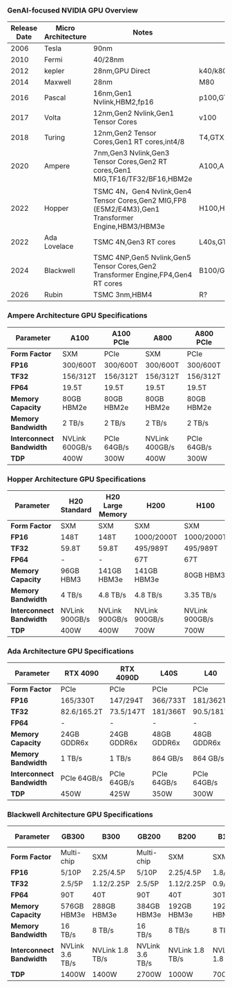 ### GenAI-focused NVIDIA GPU Overview

| Release Date | Micro Architecture | Notes | Key Models|
|-------|---------|---------|---------|
| 2006 | Tesla | 90nm |  |
| 2010 | Fermi | 40/28nm |  |
| 2012 | kepler | 28nm,GPU Direct  | k40/k80 |
| 2014 | Maxwell | 28nm | M80 |
| 2016 | Pascal | 16nm,Gen1 Nvlink,HBM2,fp16 | p100,GTX1080ti |
| 2017 | Volta | 12nm,Gen2 Nvlink,Gen1 Tensor Cores| v100 |
| 2018 | Turing |12nm,Gen2 Tensor Cores,Gen1 RT cores,int4/8 | T4,GTX2090 |
| 2020 | Ampere |7nm,Gen3 Nvlink,Gen3 Tensor Cores,Gen2 RT cores,Gen1 MIG,TF16/TF32/BF16,HBM2e| A100,A10,GTX3090 |
| 2022 | Hopper|TSMC 4N，Gen4 Nvlink,Gen4 Tensor Cores,Gen2 MIG,FP8 (E5M2/E4M3),Gen1 Transformer Engine,HBM3/HBM3e | H100,H20 |
| 2022 | Ada Lovelace|TSMC 4N,Gen3 RT cores| L40s,GTX4090 |
| 2024 | Blackwell| TSMC 4NP,Gen5 Nvlink,Gen5 Tensor Cores,Gen2 Transformer Engine,FP4,Gen4 RT cores| B100/GH200/GB200,GTX5090 |
| 2026 | Rubin|TSMC 3nm,HBM4| R? |


### Ampere Architecture GPU Specifications

| Parameter | A100 | A100 PCIe | A800 | A800 PCIe |
|-----------|------|-----------|------|-----------|
| **Form Factor** | SXM | PCIe | SXM | PCIe |
| **FP16** | 300/600T | 300/600T | 300/600T | 300/600T |
| **TF32** | 156/312T | 156/312T | 156/312T | 156/312T |
| **FP64** | 19.5T | 19.5T | 19.5T | 19.5T |
| **Memory Capacity** | 80GB HBM2e | 80GB HBM2e | 80GB HBM2e | 80GB HBM2e |
| **Memory Bandwidth** | 2 TB/s | 2 TB/s | 2 TB/s | 2 TB/s |
| **Interconnect Bandwidth** | NVLink 600GB/s | PCIe 64GB/s | NVLink 400GB/s | PCIe 64GB/s |
| **TDP** | 400W | 300W | 400W | 300W |


### Hopper Architecture GPU Specifications

| Parameter | H20 Standard | H20 Large Memory | H200 | H100 | H100 PCIe | H800 | H800 PCIe |
|-----------|--------------|------------------|------|------|-----------|------|-----------|
| **Form Factor** | SXM | SXM | SXM | SXM | PCIe | SXM | PCIe |
| **FP16** | 148T | 148T | 1000/2000T | 1000/2000T | 800/1600T | 1000/2000T | 800/1600T |
| **TF32** | 59.8T | 59.8T | 495/989T | 495/989T | 378/756T | 495/989T | 378/756T |
| **FP64** | - | - | 67T | 67T | 51T | 1000T | 800T |
| **Memory Capacity** | 96GB HBM3 | 141GB HBM3e | 141GB HBM3e | 80GB HBM3 | 80GB HBM3 | 80GB HBM3 | 80GB HBM3 |
| **Memory Bandwidth** | 4 TB/s | 4.8 TB/s | 4.8 TB/s | 3.35 TB/s | 2 TB/s | 3.35 TB/s | 2 TB/s |
| **Interconnect Bandwidth** | NVLink 900GB/s | NVLink 900GB/s | NVLink 900GB/s | NVLink 900GB/s | PCIe 128GB/s | NVLink 400GB/s | PCIe 128GB/s |
| **TDP** | 400W | 400W | 700W | 700W | 350W | 700W | 350W |

### Ada Architecture GPU Specifications

| Parameter | RTX 4090 | RTX 4090D | L40S | L40 | L20 | L4 |
|-----------|----------|-----------|------|-----|-----|----|
| **Form Factor** | PCIe | PCIe | PCIe | PCIe | PCIe | PCIe |
| **FP16** | 165/330T | 147/294T | 366/733T | 181/362T | 119.5T | 121/242T |
| **TF32** | 82.6/165.2T | 73.5/147T | 181/366T | 90.5/181T | 59.8T | 60.5/121T |
| **FP64** | - | - | - | - | - | - | - |
| **Memory Capacity** | 24GB GDDR6x | 24GB GDDR6x | 48GB GDDR6x | 48GB GDDR6x | 48GB GDDR6x | 24GB GDDR6x |
| **Memory Bandwidth** | 1 TB/s | 1 TB/s | 864 GB/s | 864 GB/s | 864 GB/s | 300 GB/s |
| **Interconnect Bandwidth** | PCIe 64GB/s | PCIe 64GB/s | PCIe 64GB/s | PCIe 64GB/s | PCIe 64GB/s | PCIe 64GB/s |
| **TDP** | 450W | 425W | 350W | 300W | 275W | 72W |

### Blackwell Architecture GPU Specifications

| Parameter | GB300 | B300 | GB200 | B200 | B100 | RTX 5090 | 5090D |
|-----------|-------|------|-------|------|------|----------|-------|
| **Form Factor** | Multi-chip | SXM | Multi-chip | SXM | SXM | PCIe 5.0 | PCIe 5.0 |
| **FP16** | 5/10P | 2.25/4.5P | 5/10P| 2.25/4.5P| 1.8/3.5P | 210/420T | 150/297T |
| **TF32** | 2.5/5P| 1.12/2.25P | 2.5/5P| 1.12/2.25P| 0.9/1.8P | 1.25/32P | 1/16P |
| **FP64** | 90T | 40T | 90T | 40T | 30T | - | - |
| **Memory Capacity** | 576GB HBM3e | 288GB HBM3e | 384GB HBM3e | 192GB HBM3e | 192GB HBM3e | 32GB GDDR7 | 32GB GDDR7 |
| **Memory Bandwidth** | 16 TB/s | 8 TB/s | 16 TB/s | 8 TB/s | 8 TB/s | 1.8 TB/s | 1.8 TB/s |
| **Interconnect Bandwidth** | NVLink 3.6 TB/s | NVLink 1.8 TB/s | NVLink 3.6 TB/s | NVLink 1.8 TB/s | NVLink 1.8 TB/s | PCIe 128GB/s | PCIe 128GB/s |
| **TDP** | 1400W | 1400W | 2700W | 1000W | 700W | 575W | 575W |

